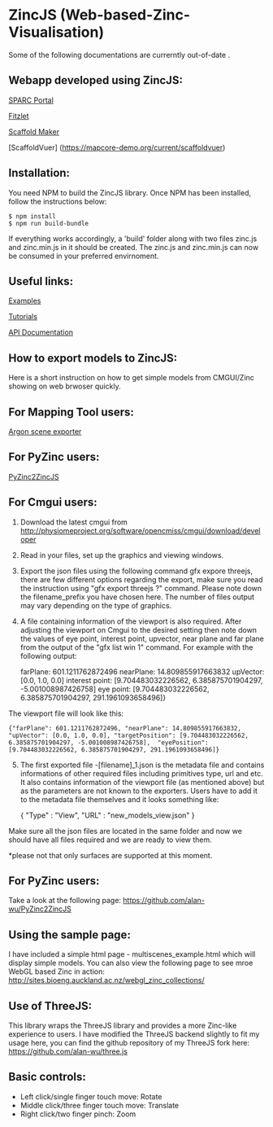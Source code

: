 ZincJS (Web-based-Zinc-Visualisation)
=====================================

Some of the following documentations are currerntly out-of-date .

Webapp developed using ZincJS:
------------------------------

[SPARC Portal](https://sparc.science/maps?type=wholebody)

[Fitzlet](https://sites.bioeng.auckland.ac.nz/mwu035/fitzlet/)

[Scaffold Maker](https://mapcore-demo.org/2019/colon/scaffold.html)

[ScaffoldVuer] (https://mapcore-demo.org/current/scaffoldvuer)

Installation:
-------------

You need NPM to build the ZincJS library. Once NPM has been installed, follow the instructions below:

```Shell
$ npm install
$ npm run build-bundle
```

If everything works accordingly, a 'build' folder along with two files zinc.js and zinc.min.js in it should be created. The zinc.js and zinc.min.js can now be consumed in your preferred envirnoment.

Useful links:
-------------

[Examples](https://github.com/alan-wu/ZincJS-Examples/)

[Tutorials](https://github.com/alan-wu/ZincJS-Tutorials/)

[API Documentation](https://abi-software.github.io/ZincJS/)

How to export models to ZincJS:
-------------------------------

Here is a short instruction on how to get simple models from CMGUI/Zinc showing on web brwoser quickly.

For Mapping Tool users:
-----------------------

[Argon scene exporter](https://abi-mapping-tools.readthedocs.io/en/v1.2.1/mapclientplugins.argonsceneexporterstep/docs/index.html)

For PyZinc users:
-----------------

[PyZinc2ZincJS](https://github.com/alan-wu/PyZinc2ZincJS/)

For Cmgui users:
----------------

1. Download the latest cmgui from http://physiomeproject.org/software/opencmiss/cmgui/download/developer

2. Read in your files, set up the graphics and viewing windows.

3. Export the json files using the following command gfx expore threejs, there are few different options regarding the export, make sure you read the instruction using "gfx export threejs ?" command. Please note down the filename_prefix you have chosen here. The number of files output may vary depending on the type of graphics.

4. A file containing information of the viewport is also required. After adjusting the viewport on Cmgui to the desired setting then note down the values of eye point, interest point, upvector, near plane and far plane from the output of the "gfx list win 1" command. For example with the following output:

	farPlane: 601.1211762872496 
	nearPlane: 14.809855917663832
	upVector: [0.0, 1.0, 0.0]
	interest point: [9.704483032226562, 6.385875701904297, -5.001008987426758] 
	eye point: [9.704483032226562, 6.385875701904297, 291.1961093658496]}

The viewport file will look like this: 

	{"farPlane": 601.1211762872496, "nearPlane": 14.809855917663832, "upVector": [0.0, 1.0, 0.0], "targetPosition": [9.704483032226562, 6.385875701904297, -5.001008987426758],  "eyePosition": [9.704483032226562, 6.385875701904297, 291.1961093658496]}

5. The first exported file -[filename]_1.json is the metadata file and contains
informations of other required files including primitives type, url and etc. It also contains information of the viewport file (as mentioned above) but as the parameters are not known to the exporters. Users have to add it to the metadata file themselves and it looks something like:

   {
      "Type" : "View",
      "URL" : "new_models_view.json"
   }

	
Make sure all the json files are located in the same folder and now we should have all files required and we are ready to view them.

*please not that only surfaces are supported at this moment.

For PyZinc users:
----------------

Take a look at the following page: https://github.com/alan-wu/PyZinc2ZincJS

Using the sample page:
----------------------

I have included a simple html page - multiscenes_example.html which will display simple models.
You can also view the following page to see mroe WebGL based Zinc in action: http://sites.bioeng.auckland.ac.nz/webgl_zinc_collections/

Use of ThreeJS:
----------------

This library wraps the ThreeJS library and provides a more Zinc-like experience to users.
I have modified the ThreeJS backend slightly to fit my usage here, you can find the github repository of my ThreeJS fork here: https://github.com/alan-wu/three.js
 
Basic controls:
---------------

* Left click/single finger touch move: Rotate
* Middle click/three finger touch move: Translate
* Right click/two finger pinch: Zoom

